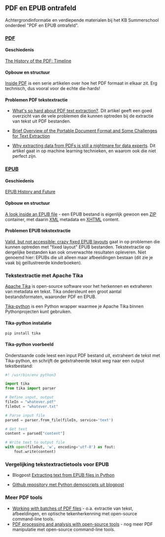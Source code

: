 ## PDF en EPUB ontrafeld

Achtergrondinformatie en verdiepende materialen bij het KB Summerschool onderdeel "PDF en EPUB ontrafeld".

### [PDF](https://en.wikipedia.org/wiki/PDF)

#### Geschiedenis

[The History of the PDF: Timeline](https://www.adobe.com/acrobat/resources/pdf-timeline.html)

####  Opbouw en structuur

[Inside PDF](https://news.speedata.de/2024/03/19/insidepdf-01/) is een serie artikelen over hoe het PDF formaat in elkaar zit. Erg technisch, dus vooral voor de echte die-hards!

#### Problemen PDF tekstextractie

- [What's so hard about PDF text extraction?](http://archive.today/2020.09.14-092557/https://filingdb.com/b/pdf-text-extraction). Dit artikel geeft een goed overzicht van de vele problemen die kunnen optreden bij de extractie van tekst uit PDF bestanden.

- [Brief Overview of the Portable Document Format and Some Challenges for Text Extraction](https://irsg.bcs.org/informer/wp-content/uploads/OverviewOfTextExtractionFromPDFs.pdf)

- [Why extracting data from PDFs is still a nightmare for data experts](https://arstechnica.com/ai/2025/03/why-extracting-data-from-pdfs-is-still-a-nightmare-for-data-experts/). Dit artikel gaat in op machine learning technieken, en waarom ook die niet perfect zijn.

### [EPUB](https://en.wikipedia.org/wiki/EPUB)

#### Geschiedenis

[EPUB History and Future](https://en.wikipedia.org/wiki/EPUB)

####  Opbouw en structuur

[A look inside an EPUB file](https://opensource.com/article/22/8/epub-file) - een EPUB bestand is eigenlijk gewoon een [ZIP](https://en.wikipedia.org/wiki/ZIP_(file_format)) container, met daarin [XML](https://en.wikipedia.org/wiki/XML) metadata en [XHTML](https://en.wikipedia.org/wiki/XHTML) content.

#### Problemen EPUB tekstextractie

[Valid, but not accessible: crazy fixed EPUB layouts](https://www.bitsgalore.org/2016/04/04/valid-but-not-accessible-epub-crazy-fixed-layouts) gaat in op problemen die kunnen optreden met "fixed layout" EPUB bestanden. Tekstextractie op dergelijke bestanden kan ook onverwachte resultaten opleveren. Niet genoemd hier: EPUBs die uit alleen maar afbeeldingen bestaan (dit zie je vaak bij geïllustreerde kinderboeken).

### Tekstextractie met Apache Tika

[Apache Tika](https://tika.apache.org/) is open-source software voor het herkennen en extraheren van metadata en tekst. Tika ondersteunt een groot aantal bestandsformaten, waaronder PDF en EPUB.

[Tika-python](https://github.com/chrismattmann/tika-python) is een Python wrapper waarmee je Apache Tika binnen Pythonprojecten kunt gebruiken.

#### Tika-python instalatie

```
pip install tika
```

#### Tika-python voorbeeld

Onderstaande code leest een input PDF bestand uit, extraheert de tekst met Tika-python, en schrijft de geëxtraheerde tekst weg naar een output tekstbestand:  

```python
#! /usr/bin/env python3

import tika
from tika import parser

# Define input, output
fileIn = "whatever.pdf"
fileOut = "whatever.txt"

# Parse input file
parsed = parser.from_file(fileIn, service='text')

# Get text
content = parsed["content"]

# Write text to output file 
with open(fileOut, 'w', encoding='utf-8') as fout:
    fout.write(content)
```

### Vergelijking tekstextractietools voor EPUB

- Blogpost [Extracting text from EPUB files in Python](https://www.bitsgalore.org/2023/03/09/extracting-text-from-epub-files-in-python)

- [Github repository met Python demoscripts uit blogpost](https://github.com/KBNLresearch/textExtractDemo)

### Meer PDF tools

- [Working with batches of PDF files](http://programminghistorian.org/en/lessons/working-with-batches-of-pdf-files) - o.a. extractie van tekst, afbeeldingen, en optische tekenherkenning met open-source command-line tools.
- [PDF processing and analysis with open-source tools](https://www.bitsgalore.org/2021/09/06/pdf-processing-and-analysis-with-open-source-tools) - nog meer PDF manipulatie met open-source command-line tools.


